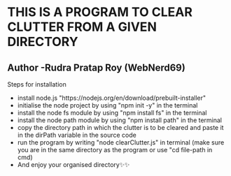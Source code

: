 <h1>THIS IS A PROGRAM TO CLEAR CLUTTER FROM A GIVEN DIRECTORY</h1>
<h2>Author -Rudra Pratap Roy (WebNerd69) </h2>

Steps for installation 

<ul>
     <li>
          install node.js "https://nodejs.org/en/download/prebuilt-installer"
     </li>
     <li>
          initialise the node project by using "npm init -y" in the terminal
     </li>
     <li>
          install the node fs module by using "npm install fs" in the terminal
     </li>
     <li>
          install the node path module by using "npm install path" in the terminal
     </li>
     <li>
          copy the directory path in which the clutter is to be cleared and paste it in the dirPath variable in the source code
     </li>
     <li>
          run the program by writing "node clearClutter.js" in terminal (make sure you are in the same directory as the program or use "cd file-path in cmd)
     </li>
     <li>
          And enjoy your organised directory✨✨
     </li>
</ul>

